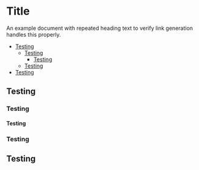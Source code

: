 # Title
An example document with repeated heading text to verify link generation handles this properly.

<!--mdtoc: begin-->
* [Testing](#testing)
  * [Testing](#testing-1)
    * [Testing](#testing-2)
  * [Testing](#testing-3)
* [Testing](#testing-4)
<!--mdtoc: end-->

## Testing
### Testing
#### Testing
### Testing
## Testing
